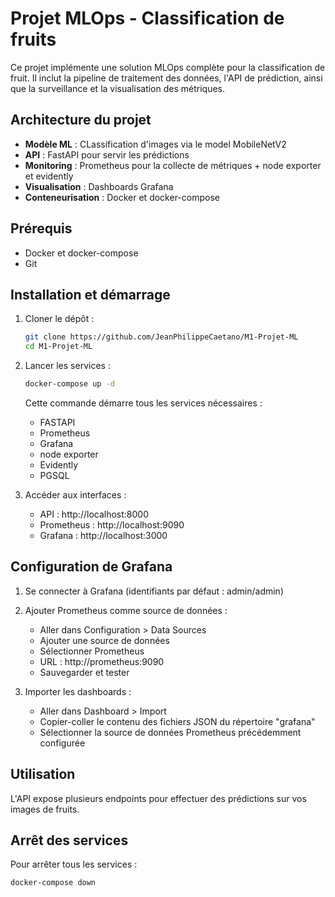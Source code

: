 # Projet MLOps - Classification de fruits

Ce projet implémente une solution MLOps complète pour la classification de fruit. Il inclut la pipeline de traitement des données, l'API de prédiction, ainsi que la surveillance et la visualisation des métriques.

## Architecture du projet

- **Modèle ML** : CLassification d'images via le model MobileNetV2
- **API** : FastAPI pour servir les prédictions
- **Monitoring** : Prometheus pour la collecte de métriques + node exporter et evidently
- **Visualisation** : Dashboards Grafana
- **Conteneurisation** : Docker et docker-compose

## Prérequis

- Docker et docker-compose
- Git

## Installation et démarrage

1. Cloner le dépôt :
   ```bash
   git clone https://github.com/JeanPhilippeCaetano/M1-Projet-ML
   cd M1-Projet-ML
   ```

2. Lancer les services :
   ```bash
   docker-compose up -d
   ```

   Cette commande démarre tous les services nécessaires :
   - FASTAPI
   - Prometheus
   - Grafana
   - node exporter
   - Evidently
   - PGSQL

3. Accéder aux interfaces :
   - API : http://localhost:8000
   - Prometheus : http://localhost:9090
   - Grafana : http://localhost:3000

## Configuration de Grafana

1. Se connecter à Grafana (identifiants par défaut : admin/admin)
2. Ajouter Prometheus comme source de données :
   - Aller dans Configuration > Data Sources
   - Ajouter une source de données
   - Sélectionner Prometheus
   - URL : http://prometheus:9090
   - Sauvegarder et tester

3. Importer les dashboards :
   - Aller dans Dashboard > Import
   - Copier-coller le contenu des fichiers JSON du répertoire "grafana"
   - Sélectionner la source de données Prometheus précédemment configurée

## Utilisation

L'API expose plusieurs endpoints pour effectuer des prédictions sur vos images de fruits.

## Arrêt des services

Pour arrêter tous les services :
```bash
docker-compose down
```

